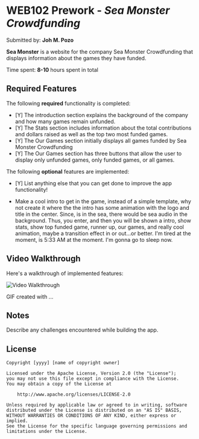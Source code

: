 # WEB102 Prework - *Sea Monster Crowdfunding*

Submitted by: **Joh M. Pozo**

**Sea Monster** is a website for the company Sea Monster Crowdfunding that displays information about the games they have funded.

Time spent: **8-10** hours spent in total

## Required Features

The following **required** functionality is completed:

* [Y] The introduction section explains the background of the company and how many games remain unfunded.
* [Y] The Stats section includes information about the total contributions and dollars raised as well as the top two most funded games.
* [Y] The Our Games section initially displays all games funded by Sea Monster Crowdfunding
* [Y] The Our Games section has three buttons that allow the user to display only unfunded games, only funded games, or all games.

The following **optional** features are implemented:

* [Y] List anything else that you can get done to improve the app functionality!

- Make a cool intro to get in the game, instead of a simple template, why not create it where the the intro has some animation with the logo
and title in the center. Since, is in the sea, there would be sea audio in the background. Thus, you enter, and then you will be shown a intro, show stats, show top funded game, runner up, our games, and really cool animation, maybe a transition effect in or out...or better. I'm tired at the moment, is 5:33 AM at the moment. I'm gonna go to sleep now.

## Video Walkthrough

Here's a walkthrough of implemented features:

<img src='https://youtu.be/oBUsMsOxmIM' title='Video Walkthrough' width='' alt='Video Walkthrough' />

<!-- Replace this with whatever GIF tool you used! -->
GIF created with ...  
<!-- Recommended tools:
[Kap](https://getkap.co/) for macOS
[ScreenToGif](https://www.screentogif.com/) for Windows
[peek](https://github.com/phw/peek) for Linux. -->

## Notes

Describe any challenges encountered while building the app.

## License

    Copyright [yyyy] [name of copyright owner]

    Licensed under the Apache License, Version 2.0 (the "License");
    you may not use this file except in compliance with the License.
    You may obtain a copy of the License at

        http://www.apache.org/licenses/LICENSE-2.0

    Unless required by applicable law or agreed to in writing, software
    distributed under the License is distributed on an "AS IS" BASIS,
    WITHOUT WARRANTIES OR CONDITIONS OF ANY KIND, either express or implied.
    See the License for the specific language governing permissions and
    limitations under the License.
